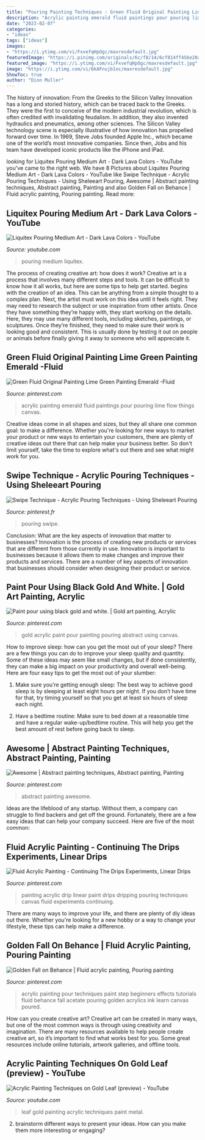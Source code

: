```yaml
---
title: "Pouring Painting Techniques : Green Fluid Original Painting Lime Green Painting Emerald -fluid"
description: "Acrylic painting emerald fluid paintings pour pouring lime flow things canvas"
date: "2023-02-07"
categories:
- "ideas"
tags: ["ideas"]
images:
- "https://i.ytimg.com/vi/FxvefqHpOgc/maxresdefault.jpg"
featuredImage: "https://i.pinimg.com/originals/6c/f8/14/6cf814ff456e28a9941ec574c26a746d.jpg"
featured_image: "https://i.ytimg.com/vi/FxvefqHpOgc/maxresdefault.jpg"
image: "https://i.ytimg.com/vi/6kAFnujb1oc/maxresdefault.jpg"
ShowToc: true
author: "Dion Muller"
---
```



The history of innovation: From the Greeks to the Silicon Valley
Innovation has a long and storied history, which can be traced back to the Greeks. They were the first to conceive of the modern industrial revolution, which is often credited with invalidating feudalism. In addition, they also invented hydraulics and pneumatics, among other sciences.
The Silicon Valley technology scene is especially illustrative of how innovation has propelled forward over time. In 1969, Steve Jobs founded Apple Inc., which became one of the world’s most innovative companies. Since then, Jobs and his team have developed iconic products like the iPhone and iPad.

	

		
looking for Liquitex Pouring Medium Art - Dark Lava Colors - YouTube you've came to the right web. We have 8 Pictures about Liquitex Pouring Medium Art - Dark Lava Colors - YouTube like Swipe Technique - Acrylic Pouring Techniques - Using Sheleeart Pouring, Awesome | Abstract painting techniques, Abstract painting, Painting and also Golden Fall on Behance | Fluid acrylic painting, Pouring painting. Read more:
		
    
## Liquitex Pouring Medium Art - Dark Lava Colors - YouTube

<img loading=lazy src="https://i.ytimg.com/vi/FxvefqHpOgc/maxresdefault.jpg" onerror="this.onerror=null;this.src='https://tse4.mm.bing.net/th?id=OIP.UxO4nhKJhU6avAnd48vfKQHaEK&amp;pid=15.1';" alt="Liquitex Pouring Medium Art - Dark Lava Colors - YouTube">

_Source: youtube.com_

>pouring medium liquitex. 

	

The process of creating creative art: how does it work?
Creative art is a process that involves many different steps and tools. It can be difficult to know how it all works, but here are some tips to help get started. 
 begins with the creation of an idea. This can be anything from a simple thought to a complex plan. Next, the artist must work on this idea until it feels right. They may need to research the subject or use inspiration from other artists. Once they have something they’re happy with, they start working on the details. Here, they may use many different tools, including sketches, paintings, or sculptures. Once they’re finished, they need to make sure their work is looking good and consistent. This is usually done by testing it out on people or animals before finally giving it away to someone who will appreciate it.

    
## Green Fluid Original Painting Lime Green Painting Emerald -Fluid

<img loading=lazy src="https://i.pinimg.com/736x/77/59/7a/77597a02dfc9429c163127ac5ba49f29.jpg" onerror="this.onerror=null;this.src='https://tse4.mm.bing.net/th?id=OIP.Xrd3IuXu4S3c4ZVyjDthxgHaJ4&amp;pid=15.1';" alt="Green Fluid Original Painting Lime Green Painting Emerald -Fluid">

_Source: pinterest.com_

>acrylic painting emerald fluid paintings pour pouring lime flow things canvas. 

	

Creative ideas come in all shapes and sizes, but they all share one common goal: to make a difference. Whether you're looking for new ways to market your product or new ways to entertain your customers, there are plenty of creative ideas out there that can help make your business better. So don't limit yourself, take the time to explore what's out there and see what might work for you.

    
## Swipe Technique - Acrylic Pouring Techniques - Using Sheleeart Pouring

<img loading=lazy src="https://i.pinimg.com/736x/b3/8d/2b/b38d2bfdeaa7f3e38256aa1d5a9ea090.jpg" onerror="this.onerror=null;this.src='https://tse1.mm.bing.net/th?id=OIP.bXDubLYT_Ue16Hlc-pbRkwHaEK&amp;pid=15.1';" alt="Swipe Technique - Acrylic Pouring Techniques - Using Sheleeart Pouring">

_Source: pinterest.fr_

>pouring swipe. 

	

Conclusion: What are the key aspects of innovation that matter to businesses?
Innovation is the process of creating new products or services that are different from those currently in use. Innovation is important to businesses because it allows them to make changes and improve their products and services. There are a number of key aspects of innovation that businesses should consider when designing their product or service.

    
## Paint Pour Using Black Gold And White. | Gold Art Painting, Acrylic

<img loading=lazy src="https://i.pinimg.com/736x/75/14/e9/7514e9231f4ce913efb0d5593cbd04b3.jpg" onerror="this.onerror=null;this.src='https://tse3.mm.bing.net/th?id=OIP.R5EvmkLI-6her8WgZot7VAHaJ3&amp;pid=15.1';" alt="Paint pour using black gold and white. | Gold art painting, Acrylic">

_Source: pinterest.com_

>gold acrylic paint pour painting pouring abstract using canvas. 

	

How to improve sleep: how can you get the most out of your sleep?
There are a few things you can do to improve your sleep quality and quantity. Some of these ideas may seem like small changes, but if done consistently, they can make a big impact on your productivity and overall well-being. Here are four easy tips to get the most out of your slumber: 
1. Make sure you’re getting enough sleep: The best way to achieve good sleep is by sleeping at least eight hours per night. If you don’t have time for that, try timing yourself so that you get at least six hours of sleep each night. 

2. Have a bedtime routine: Make sure to bed down at a reasonable time and have a regular wake-up/bedtime routine. This will help you get the best amount of rest before going back to sleep. 


    
## Awesome | Abstract Painting Techniques, Abstract Painting, Painting

<img loading=lazy src="https://i.pinimg.com/736x/96/f7/95/96f7958804568e5338a98300781a1719.jpg" onerror="this.onerror=null;this.src='https://tse3.mm.bing.net/th?id=OIP.czaDr0VHo6VakYhRkGfXigAAAA&amp;pid=15.1';" alt="Awesome | Abstract painting techniques, Abstract painting, Painting">

_Source: pinterest.com_

>abstract painting awesome. 

	

Ideas are the lifeblood of any startup. Without them, a company can struggle to find backers and get off the ground. Fortunately, there are a few easy ideas that can help your company succeed. Here are five of the most common: 

    
## Fluid Acrylic Painting - Continuing The Drips Experiments, Linear Drips

<img loading=lazy src="https://i.pinimg.com/736x/d0/cc/c4/d0ccc49c943c1d200b9476af8ea93b39.jpg" onerror="this.onerror=null;this.src='https://tse3.mm.bing.net/th?id=OIP.JwwNSa63HByaBVxqDbonaAHaEK&amp;pid=15.1';" alt="Fluid Acrylic Painting - Continuing The Drips Experiments, Linear Drips">

_Source: pinterest.com_

>painting acrylic drip linear paint drips dripping pouring techniques canvas fluid experiments continuing. 

	

There are many ways to improve your life, and there are plenty of diy ideas out there. Whether you're looking for a new hobby or a way to change your lifestyle, these tips can help make a difference.

    
## Golden Fall On Behance | Fluid Acrylic Painting, Pouring Painting

<img loading=lazy src="https://i.pinimg.com/originals/6c/f8/14/6cf814ff456e28a9941ec574c26a746d.jpg" onerror="this.onerror=null;this.src='https://tse2.mm.bing.net/th?id=OIP.WWRZCbcjNs-Klq_pTEFdOwHaLH&amp;pid=15.1';" alt="Golden Fall on Behance | Fluid acrylic painting, Pouring painting">

_Source: pinterest.com_

>acrylic painting pour techniques paint step beginners effects tutorials fluid behance fall acetate pouring golden acrylics ink learn canvas poured. 

	

How can you create creative art?
Creative art can be created in many ways, but one of the most common ways is through using creativity and imagination. There are many resources available to help people create creative art, so it’s important to find what works best for you. Some great resources include online tutorials, artwork galleries, and offline tools.

    
## Acrylic Painting Techniques On Gold Leaf (preview) - YouTube

<img loading=lazy src="https://i.ytimg.com/vi/6kAFnujb1oc/maxresdefault.jpg" onerror="this.onerror=null;this.src='https://tse4.mm.bing.net/th?id=OIP.FMYn6UFrpleNKFT5ImYRnAHaEK&amp;pid=15.1';" alt="Acrylic Painting Techniques on Gold Leaf (preview) - YouTube">

_Source: youtube.com_

>leaf gold painting acrylic techniques paint metal. 

	

2. brainstorm different ways to present your ideas. How can you make them more interesting or engaging?

